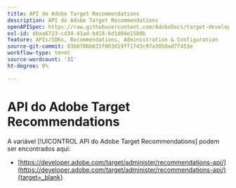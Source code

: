 ```yaml
---
title: API do Adobe Target Recommendations
description: API do Adobe Target Recommendations
openAPISpec: https://raw.githubusercontent.com/AdobeDocs/target-developers/main/src/models-api.json
exl-id: dbaa6723-cd34-41ad-b418-6d1d04e1580b
feature: APIs/SDKs, Recommendations, Administration & Configuration
source-git-commit: 83b8706b033f003d19ff1743c97a3050ad7f453e
workflow-type: tm+mt
source-wordcount: '31'
ht-degree: 0%

---
```


# API do Adobe Target Recommendations

A variável [!UICONTROL API do Adobe Target Recommendations] podem ser encontrados aqui:

* [https://developer.adobe.com/target/administer/recommendations-api/](https://developer.adobe.com/target/administer/recommendations-api/){target=_blank}
